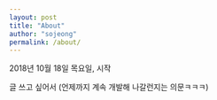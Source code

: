 ```yaml
---
layout: post
title: "About"
author: "sojeong"
permalink: /about/
---
```


2018년 10월 18일 목요일, 시작

글 쓰고 싶어서
(언제까지 계속 개발해 나갈런지는 의문ㅋㅋㅋ)